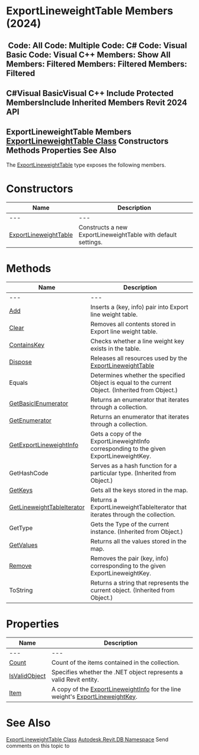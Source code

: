 # ExportLineweightTable Members (2024)

﻿
 Code: All Code: Multiple Code: C# Code: Visual Basic Code: Visual C++  Members: Show All Members: Filtered Members: Filtered Members: Filtered   
---  
C#Visual BasicVisual C++
Include Protected MembersInclude Inherited Members
Revit 2024 API  
---  
ExportLineweightTable Members  
[ExportLineweightTable Class](5620708e-0c7c-ced6-9887-0237a9229800.md "ExportLineweightTable Class") Constructors Methods Properties See Also  
---  
The [ExportLineweightTable](5620708e-0c7c-ced6-9887-0237a9229800.md "ExportLineweightTable Class") type exposes the following members.
# Constructors
| Name | Description |
| --- | --- |
| --- | --- | --- |
| [ExportLineweightTable](82f2813b-0c38-d2ac-02d6-0cfb4ba7dd6e.md "ExportLineweightTable Constructor") | Constructs a new ExportLineweightTable with default settings. |

# Methods
| Name | Description |
| --- | --- |
| --- | --- | --- |
| [Add](be132c11-b6d2-7204-e54e-360cb612adaf.md "Add Method") | Inserts a (key, info) pair into Export line weight table. |
| [Clear](da252adf-d887-4748-dafd-55d8e5aa0436.md "Clear Method") | Removes all contents stored in Export line weight table. |
| [ContainsKey](82c33025-cb7b-f359-feca-1cb366e6d626.md "ContainsKey Method") | Checks whether a line weight key exists in the table. |
| [Dispose](bc849ee4-bb4f-1d65-b737-3b051f6b4cb3.md "Dispose Method") | Releases all resources used by the [ExportLineweightTable](5620708e-0c7c-ced6-9887-0237a9229800.md "ExportLineweightTable Class") |
| Equals | Determines whether the specified Object is equal to the current Object. (Inherited from Object.) |
| [GetBasicIEnumerator](8c02dbf4-7a04-f323-ccb8-7d69e10083af.md "GetBasicIEnumerator Method") | Returns an enumerator that iterates through a collection. |
| [GetEnumerator](b2f08286-7059-b0f5-f60a-744af3f19c13.md "GetEnumerator Method") | Returns an enumerator that iterates through a collection. |
| [GetExportLineweightInfo](03b391a2-c9ca-f501-28cb-f109966df57f.md "GetExportLineweightInfo Method") | Gets a copy of the ExportLineweightInfo corresponding to the given ExportLineweightKey. |
| GetHashCode | Serves as a hash function for a particular type.  (Inherited from Object.) |
| [GetKeys](6a561ea3-3b7e-7378-2987-cd0245758277.md "GetKeys Method") | Gets all the keys stored in the map. |
| [GetLineweightTableIterator](fc00110d-6c93-457f-9592-5336ecc59aac.md "GetLineweightTableIterator Method") | Returns a ExportLineweightTableIterator that iterates through the collection. |
| GetType | Gets the Type of the current instance. (Inherited from Object.) |
| [GetValues](37881fca-9910-92f1-7347-6093e8a0cbca.md "GetValues Method") | Returns all the values stored in the map. |
| [Remove](bfc77379-e274-972c-edb1-88b60aea92f4.md "Remove Method") | Removes the pair (key, info) corresponding to the given ExportLineweightKey. |
| ToString | Returns a string that represents the current object. (Inherited from Object.) |

# Properties
| Name | Description |
| --- | --- |
| --- | --- | --- |
| [Count](fb3b6ce6-5418-d838-ff4d-6e7eefb15950.md "Count Property") | Count of the items contained in the collection. |
| [IsValidObject](53a729f4-826a-357b-59af-1d39e32ba88f.md "IsValidObject Property") | Specifies whether the .NET object represents a valid Revit entity. |
| [Item](f2edc48d-9a82-0f64-0d15-9a6acac81e53.md "Item Property") | A copy of the [ExportLineweightInfo](730cd713-bb8b-8a69-739e-d9bae8eb6fa5.md "ExportLineweightInfo Class") for the line weight's [ExportLineweightKey](5b3250ab-f70b-6f87-afbf-dd049a64c29e.md "ExportLineweightKey Class"). |

# See Also
[ExportLineweightTable Class](5620708e-0c7c-ced6-9887-0237a9229800.md "ExportLineweightTable Class")
[Autodesk.Revit.DB Namespace](87546ba7-461b-c646-cbb1-2cb8f5bff8b2.md "Autodesk.Revit.DB Namespace")
Send comments on this topic to 